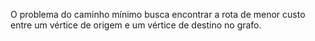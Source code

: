 O problema do caminho mínimo busca encontrar a rota de menor custo entre um vértice de origem e um vértice de destino no grafo.
